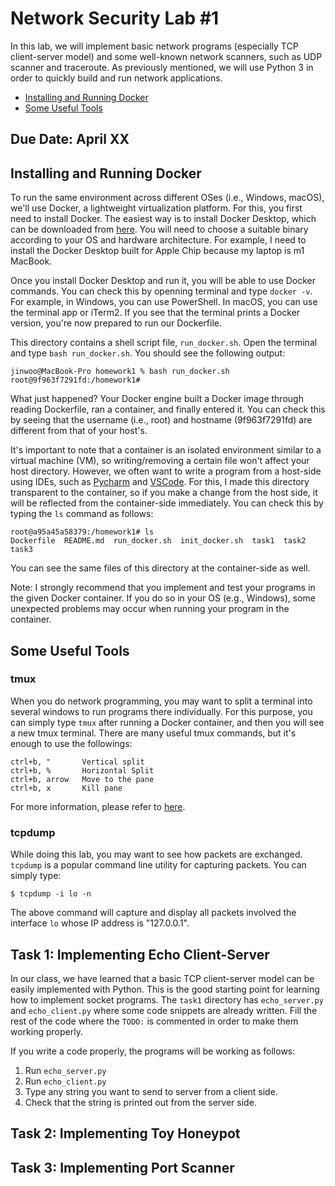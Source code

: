 # Network Security Lab #1

In this lab, we will implement basic network programs (especially TCP client-server model) and some well-known network scanners, such as UDP scanner and traceroute. As previously mentioned, we will use Python 3 in order to quickly build and run network applications.

* [Installing and Running Docker](#installing-and-running-docker)
* [Some Useful Tools](#some-useful-tools)

## Due Date: April XX

## Installing and Running Docker

To run the same environment across different OSes (i.e., Windows, macOS), we'll use Docker, a lightweight virtualization platform. For this, you first need to install Docker. The easiest way is to install Docker Desktop, which can be downloaded from [here](https://www.docker.com/products/docker-desktop/). You will need to choose a suitable binary according to your OS and hardware architecture. For example, I need to install the Docker Desktop built for Apple Chip because my laptop is m1 MacBook. 

Once you install Docker Desktop and run it, you will be able to use Docker commands. You can check this by openning terminal and type `docker -v`. For example, in Windows, you can use PowerShell. In macOS, you can use the terminal app or iTerm2. If you see that the terminal prints a Docker version, you're now prepared to run our Dockerfile.

This directory contains a shell script file, `run_docker.sh`. Open the terminal and type `bash run_docker.sh`. You should see the following output:

```
jinwoo@MacBook-Pro homework1 % bash run_docker.sh
root@9f963f7291fd:/homework1#
```

What just happened? Your Docker engine built a Docker image through reading Dockerfile, ran a container, and finally entered it. You can check this by seeing that the username (i.e., root) and hostname (9f963f7291fd) are different from that of your host's.

It's important to note that a container is an isolated environment similar to a virtual machine (VM), so writing/removing a certain file won't affect your host directory. However, we often want to write a program from a host-side using IDEs, such as [Pycharm](https://www.jetbrains.com/ko-kr/pycharm/) and [VSCode](https://code.visualstudio.com/). For this, I made this directory transparent to the container, so if you make a change from the host side, it will be reflected from the container-side immediately. You can check this by typing the `ls` command as follows:

```
root@a95a45a58379:/homework1# ls
Dockerfile  README.md  run_docker.sh  init_docker.sh  task1  task2  task3
```

You can see the same files of this directory at the container-side as well.

Note: I strongly recommend that you implement and test your programs in the given Docker container. If you do so in your OS (e.g., Windows), some unexpected problems may occur when running your program in the container.

## Some Useful Tools

### tmux

When you do network programming, you may want to split a terminal into several windows to run programs there individually. For this purpose, you can simply type `tmux` after running a Docker container, and then you will see a new tmux terminal. There are many useful tmux commands, but it's enough to use the followings:

```
ctrl+b, "       Vertical split
ctrl+b, %       Horizontal Split
ctrl+b, arrow   Move to the pane 
ctrl+b, x       Kill pane   
```

For more information, please refer to [here](https://gist.github.com/MohamedAlaa/2961058).

### tcpdump

While doing this lab, you may want to see how packets are exchanged. `tcpdump` is a popular command line utility for capturing packets. You can simply type:

```
$ tcpdump -i lo -n
```

The above command will capture and display all packets involved the interface `lo` whose IP address is "127.0.0.1".

## Task 1: Implementing Echo Client-Server

In our class, we have learned that a basic TCP client-server model can be easily implemented with Python. This is the good starting point for learning how to implement socket programs. The `task1` directory has `echo_server.py` and `echo_client.py` where some code snippets are already written. Fill the rest of the code where the `TODO:` is commented in order to make them working properly.

If you write a code properly, the programs will be working as follows:

1. Run `echo_server.py`
2. Run `echo_client.py`
3. Type any string you want to send to server from a client side.
4. Check that the string is printed out from the server side.


## Task 2: Implementing Toy Honeypot

## Task 3: Implementing Port Scanner
